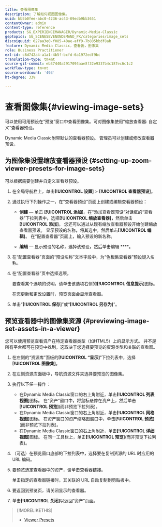 ```yaml
---
title: 查看图像集
description: 了解如何视图图像集。
uuid: bb5b0fee-abc0-4236-ac43-09edb9bb3651
contentOwner: admin
content-type: reference
products: SG_EXPERIENCEMANAGER/Dynamic-Media-Classic
geptopics: SG_SCENESEVENONDEMAND_PK/categories/image_sets
discoiquuid: 027aa3e0-f085-48ae-aff9-7b805bbdf8ab
feature: Dynamic Media Classic，查看器，图像集
role: Business Practitioner
exl-id: c8d742a4-a1a1-4b5f-bcfd-6a1972edf9bc
translation-type: tm+mt
source-git-commit: eb37440a2917094aae8f32e9337b4c187ec6c1c2
workflow-type: tm+mt
source-wordcount: '493'
ht-degree: 33%

---
```


# 查看图像集{#viewing-image-sets}

可以使用可用预设在“预览”窗口中查看图像集。可对图像集使用“缩放查看器: 自定义”查看器预设。

Dynamic Media Classic附带默认的查看器预设。 管理员可以创建或修改查看器预设。

## 为图像集设置缩放查看器预设 {#setting-up-zoom-viewer-presets-for-image-sets}

可以根据需要创建并自定义查看器预设。

1. 在全局导航栏上，单击&#x200B;**[!UICONTROL 设置]** > **[!UICONTROL 查看器预设]**。
1. 通过执行下列操作之一，在“查看器预设”页面上创建或编辑查看器预设：

   * **创建**  — 单击 **[!UICONTROL 添加]**。在“添加查看器预设”对话框的“查看器”下拉列表中，选择&#x200B;**[!UICONTROL 缩放查看器]**，然后单击&#x200B;**[!UICONTROL 添加]**。 您还可以通过从现有缩放查看器预设开始创建缩放查看器预设。 显示预设的名称，将其选中，然后单击&#x200B;**[!UICONTROL 编辑]**。 在“配置查看器”页面上，输入预设的新名称。

   * **编辑**  — 显示预设的名称，选择该预设，然后单击编辑 ****。

1. 在“配置查看器”页面的“预设名称”文本字段中，为“色板集查看器”预设键入名称。
1. 在“配置查看器”页中选择选项。

   要查看某个选项的说明，请单击该选项右侧的&#x200B;**[!UICONTROL 信息提示]**&#x200B;图标。

   在您更新和更改设置时，预览页面会显示查看器。

1. 单击“**[!UICONTROL 保存]**”或“**[!UICONTROL 另存为]**”。

## 预览查看器中的图像集资源 {#previewing-image-set-assets-in-a-viewer}

您可以使用预览查看资产在特定查看器类型（如HTML5）上的显示方式。 并不是所有平台都可在预览中找到，这取决于您选择要预览的资源类型和关联的查看器。

1. 在左侧的“资源库”面板的&#x200B;**[!UICONTROL “显示]**”下拉列表中，选择&#x200B;**[!UICONTROL 图像集]**。
1. 在左侧资源库面板中，导航资源文件夹选择要预览的图像集。
1. 执行以下任一操作：

   * 在Dynamic Media Classic窗口的右上角附近，单击&#x200B;**[!UICONTROL 列表视图]**&#x200B;图标。 在“资产”窗口中，将鼠标悬停在资产上，然后单击&#x200B;**[!UICONTROL 预览]**(而非预览下拉列表)。
   * 在Dynamic Media Classic窗口的右上角附近，单击&#x200B;**[!UICONTROL 网格视图]**&#x200B;图标。 在资产窗口的资产缩略图窗口中，单击&#x200B;**[!UICONTROL 预览]**(而非预览下拉列表)。
   * 在Dynamic Media Classic窗口的右上角附近，单击&#x200B;**[!UICONTROL 详细视图]**&#x200B;图标。 在同一工具栏上，单击&#x200B;**[!UICONTROL 预览]**(而非预览下拉列表)。

1. （可选）在预览窗口底部的下拉列表中，选择要在复制资源的 URL 时应用的 URL 编码。
1. 要预览选定查看器中的资产，请单击查看器链接。

   单击指定的查看器链接时，其关联的 URL 自动复制到剪贴板中。

1. 要返回到预览页，请关闭显示的查看器。
1. 单击&#x200B;**[!UICONTROL 关闭]**&#x200B;以返回“资产”页面。

>[!MORELIKETHIS]
>
>* [Viewer Presets](application-setup.md#viewer_presets)

